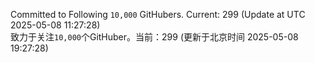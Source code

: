 Committed to Following `10,000` GitHubers. Current: <!-- FOLLOWING_COUNT -->299<!-- FOLLOWING_COUNT --> (Update at UTC <!-- LAST_UPDATED -->2025-05-08 11:27:28<!-- LAST_UPDATED -->)<br>
致力于关注`10,000`个GitHuber。当前：<!-- FOLLOWING_COUNT -->299<!-- FOLLOWING_COUNT --> (更新于北京时间 <!-- LAST_UPDATED_CST -->2025-05-08 19:27:28<!-- LAST_UPDATED_CST -->)
